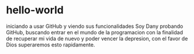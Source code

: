 # hello-world
iniciando a usar GitHub y viendo sus funcionalidades
Soy Dany probando GitHub, buscando entrar en el mundo de la programacion con la finalidad de recuperar mi vida de nuevo y poder vencer la depresion, con el favor de Dios superaremos esto rapidamente.
